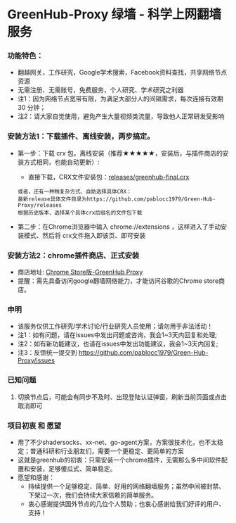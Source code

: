 # GreenHub-Proxy 绿墙 - 科学上网翻墙服务

### 功能特色：
 - 翻越网关，工作研究，Google学术搜索，Facebook资料查找，共享网络节点资源
 - 无需注册、无需账号，免费服务，个人研究、学术研究之利器
 - 注1：因为网络节点宽带有限，为满足大部分人的间隔需求，每次连接有效期 30 分钟；
 - 注2：请大家自觉使用，避免产生大量视频类流量，导致他人正常研发受影响

### 安装方法1：下载插件、离线安装，两步搞定。
* 第一步：下载 crx 包，离线安装（推荐★★★★★，安装后，与插件商店的安装方式相同，也能自动更新）:

  * 直接下载，CRX文件安装包：[releases/greenhub-final.crx](https://github.com/pablocc1979/Green-Hub-Proxy/releases/latest/download/greenhub-final.crx)
  ```  
  或者，还有一种稍复杂方式、自助选择具体CRX：
  最新release具体文件目录为https://github.com/pablocc1979/Green-Hub-Proxy/releases
  根据历史版本、选择某个具体crx后缀名的文件包下载
  ```
  
* 第二步：在Chrome浏览器中输入 chrome://extensions ，这样进入了手动安装模式、然后将 crx文件拖入即该页、即可安装

   
   
### 安装方法2：chrome插件商店、正式安装
* 商店地址: [Chrome Store版-GreenHub Proxy](https://chrome.google.com/webstore/detail/greenhub-proxy/knmhokeiipedacnhpjklbjmfgedfohco)
* 提醒：需先具备访问google翻墙网络能力，才能访问谷歌的Chrome store商店。
   
### 申明
* 该服务仅供工作研究/学术讨论/行业研究人员使用；请勿用于非法活动！
* 注1：如有问题，请在issues中发出问题或咨询，我会1~3天内回复和处理; 
* 注2：如有新功能建议，也请在issues中发出功能建议，我会1~3天内回复; 
* 注3：反馈统一提交到 https://github.com/pablocc1979/Green-Hub-Proxy/issues

### 已知问题
1. 切换节点后，可能会有同步不及时、出现登陆认证弹窗，刷新当前页面或点击取消即可

### 项目初衷 和 愿望
 * 用了不少shadersocks、xx-net、go-agent方案，方案很技术化，也不太稳定；普通科研和行业朋友们，需要一个更稳定、更简单的方案
 * 这就是greenhub的初衷：只需安装一个chrome插件，无需那么多中间软件配置和安装，足够傻瓜式、简单稳定。
 * 愿望和感谢：
   * 持续提供一个足够稳定、简单、好用的网络翻墙服务；虽然中间被封禁、下架过一次，我们会持续大家信赖的简单服务。
   * 衷心感谢提供国外节点的几位个人赞助；也衷心感谢给我们好评的用户、支持！
